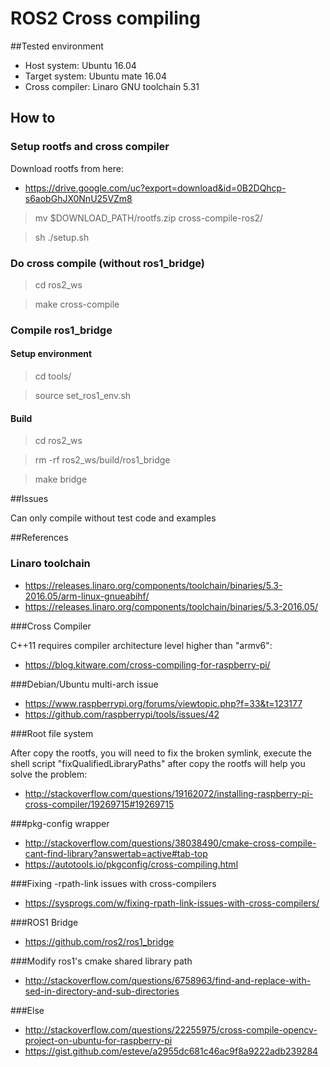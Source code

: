 # ROS2 Cross compiling

##Tested environment
* Host system: Ubuntu 16.04
* Target system: Ubuntu mate 16.04
* Cross compiler: Linaro GNU toolchain 5.31

## How to

### Setup rootfs and cross compiler

Download rootfs from here:

* https://drive.google.com/uc?export=download&id=0B2DQhcp-s6aobGhJX0NnU25VZm8

> mv $DOWNLOAD_PATH/rootfs.zip cross-compile-ros2/

> sh ./setup.sh

### Do cross compile (without ros1_bridge)

> cd ros2_ws

> make cross-compile

### Compile ros1_bridge

#### Setup environment

> cd tools/

> source set_ros1_env.sh

#### Build 

> cd ros2_ws

> rm -rf ros2_ws/build/ros1_bridge

> make bridge

##Issues

Can only compile without test code and examples

##References

### Linaro toolchain

* https://releases.linaro.org/components/toolchain/binaries/5.3-2016.05/arm-linux-gnueabihf/
* https://releases.linaro.org/components/toolchain/binaries/5.3-2016.05/

###Cross Compiler

C++11 requires compiler architecture level higher than "armv6":

* https://blog.kitware.com/cross-compiling-for-raspberry-pi/

###Debian/Ubuntu multi-arch issue

* https://www.raspberrypi.org/forums/viewtopic.php?f=33&t=123177
* https://github.com/raspberrypi/tools/issues/42

###Root file system

After copy the rootfs, you will need to fix the broken symlink, execute the shell script "fixQualifiedLibraryPaths" after copy the rootfs will help you solve the problem:

* http://stackoverflow.com/questions/19162072/installing-raspberry-pi-cross-compiler/19269715#19269715

###pkg-config wrapper

* http://stackoverflow.com/questions/38038490/cmake-cross-compile-cant-find-library?answertab=active#tab-top 
* https://autotools.io/pkgconfig/cross-compiling.html

###Fixing -rpath-link issues with cross-compilers

* https://sysprogs.com/w/fixing-rpath-link-issues-with-cross-compilers/

###ROS1 Bridge

* https://github.com/ros2/ros1_bridge

###Modify ros1's cmake shared library path

* http://stackoverflow.com/questions/6758963/find-and-replace-with-sed-in-directory-and-sub-directories

###Else

* http://stackoverflow.com/questions/22255975/cross-compile-opencv-project-on-ubuntu-for-raspberry-pi
* https://gist.github.com/esteve/a2955dc681c46ac9f8a9222adb239284
